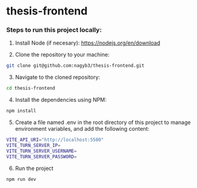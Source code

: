 # thesis-frontend

### Steps to run this project locally:

1. Install Node (if necesary): https://nodejs.org/en/download

2. Clone the repository to your machine:

```bash
git clone git@github.com:nagyb3/thesis-frontend.git
```

3. Navigate to the cloned repository:

```bash
cd thesis-frontend
```

4. Install the dependencies using NPM:

```bash
npm install
```

5. Create a file named .env in the root directory of this project to manage environment variables, and add the following content:

```bash
VITE_API_URI="http://localhost:5500"
VITE_TURN_SERVER_IP=
VITE_TURN_SERVER_USERNAME=
VITE_TURN_SERVER_PASSWORD=
```

6. Run the project

```bash
npm run dev
```
